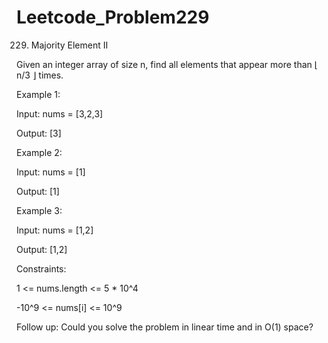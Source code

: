 # Leetcode_Problem229




229. Majority Element II



Given an integer array of size n, find all elements that appear more than ⌊ n/3 ⌋ times.

 

Example 1:



Input: nums = [3,2,3]




Output: [3]




Example 2:




Input: nums = [1]




Output: [1]




Example 3:





Input: nums = [1,2]




Output: [1,2]
 



Constraints:





1 <= nums.length <= 5 * 10^4




-10^9 <= nums[i] <= 10^9

 




Follow up: Could you solve the problem in linear time and in O(1) space?
